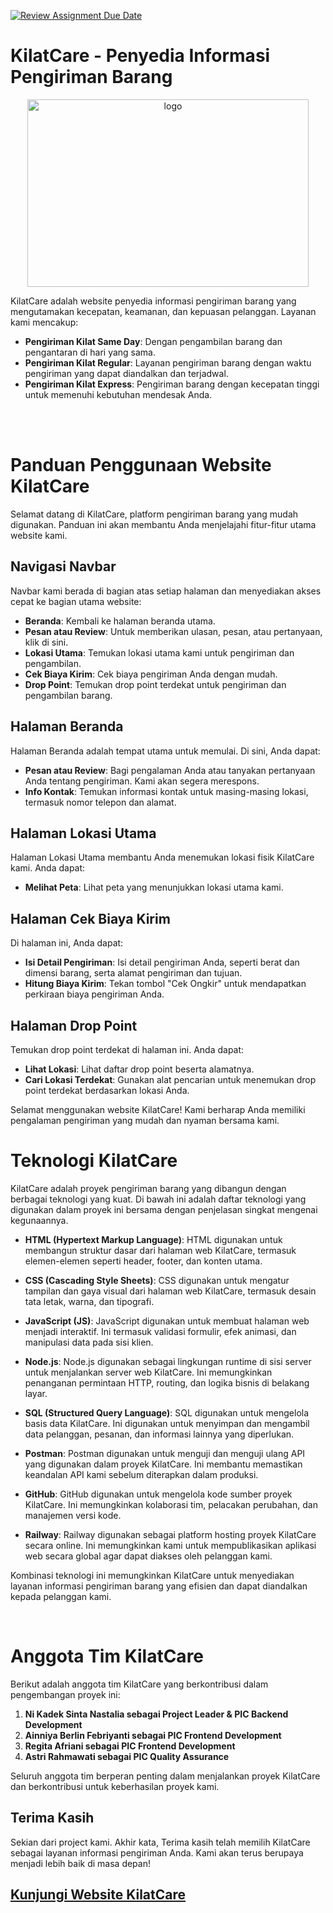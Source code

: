 [![Review Assignment Due Date](https://classroom.github.com/assets/deadline-readme-button-24ddc0f5d75046c5622901739e7c5dd533143b0c8e959d652212380cedb1ea36.svg)](https://classroom.github.com/a/0wBSnje4)
# KilatCare - Penyedia Informasi Pengiriman Barang
<p align="center">
  <img src="https://kampus-merdeka-software-engineering.github.io/FE-Jayapura-20/asset/logo (2).png" alt="logo" width="450px" height="300px">
</p>
KilatCare adalah website penyedia informasi pengiriman barang yang mengutamakan kecepatan, keamanan, dan kepuasan pelanggan. 
Layanan kami mencakup:

- **Pengiriman Kilat Same Day**: Dengan pengambilan barang dan pengantaran di hari yang sama.
- **Pengiriman Kilat Regular**: Layanan pengiriman barang dengan waktu pengiriman yang dapat diandalkan dan terjadwal.
- **Pengiriman Kilat Express**: Pengiriman barang dengan kecepatan tinggi untuk memenuhi kebutuhan mendesak Anda.

<br><br>

# Panduan Penggunaan Website KilatCare

Selamat datang di KilatCare, platform pengiriman barang yang mudah digunakan. Panduan ini akan membantu Anda menjelajahi fitur-fitur utama website kami.

## Navigasi Navbar

Navbar kami berada di bagian atas setiap halaman dan menyediakan akses cepat ke bagian utama website:

- **Beranda**: Kembali ke halaman beranda utama.
- **Pesan atau Review**: Untuk memberikan ulasan, pesan, atau pertanyaan, klik di sini.
- **Lokasi Utama**: Temukan lokasi utama kami untuk pengiriman dan pengambilan.
- **Cek Biaya Kirim**: Cek biaya pengiriman Anda dengan mudah.
- **Drop Point**: Temukan drop point terdekat untuk pengiriman dan pengambilan barang.

## Halaman Beranda
Halaman Beranda adalah tempat utama untuk memulai. Di sini, Anda dapat:
- **Pesan atau Review**: Bagi pengalaman Anda atau tanyakan pertanyaan Anda tentang pengiriman. Kami akan segera merespons.
- **Info Kontak**: Temukan informasi kontak untuk masing-masing lokasi, termasuk nomor telepon dan alamat.

## Halaman Lokasi Utama
Halaman Lokasi Utama membantu Anda menemukan lokasi fisik KilatCare kami. Anda dapat:
- **Melihat Peta**: Lihat peta yang menunjukkan lokasi utama kami.

## Halaman Cek Biaya Kirim
Di halaman ini, Anda dapat:
- **Isi Detail Pengiriman**: Isi detail pengiriman Anda, seperti berat dan dimensi barang, serta alamat pengiriman dan tujuan.
- **Hitung Biaya Kirim**: Tekan tombol "Cek Ongkir" untuk mendapatkan perkiraan biaya pengiriman Anda.

## Halaman Drop Point
Temukan drop point terdekat di halaman ini. Anda dapat:
- **Lihat Lokasi**: Lihat daftar drop point beserta alamatnya.
- **Cari Lokasi Terdekat**: Gunakan alat pencarian untuk menemukan drop point terdekat berdasarkan lokasi Anda.

Selamat menggunakan website KilatCare! Kami berharap Anda memiliki pengalaman pengiriman yang mudah dan nyaman bersama kami.


# Teknologi KilatCare

KilatCare adalah proyek pengiriman barang yang dibangun dengan berbagai teknologi yang kuat. Di bawah ini adalah daftar teknologi yang digunakan dalam proyek ini bersama dengan penjelasan singkat mengenai kegunaannya.

- **HTML (Hypertext Markup Language)**: HTML digunakan untuk membangun struktur dasar dari halaman web KilatCare, termasuk elemen-elemen seperti header, footer, dan konten utama.

- **CSS (Cascading Style Sheets)**: CSS digunakan untuk mengatur tampilan dan gaya visual dari halaman web KilatCare, termasuk desain tata letak, warna, dan tipografi.

- **JavaScript (JS)**: JavaScript digunakan untuk membuat halaman web menjadi interaktif. Ini termasuk validasi formulir, efek animasi, dan manipulasi data pada sisi klien.

- **Node.js**: Node.js digunakan sebagai lingkungan runtime di sisi server untuk menjalankan server web KilatCare. Ini memungkinkan penanganan permintaan HTTP, routing, dan logika bisnis di belakang layar.

- **SQL (Structured Query Language)**: SQL digunakan untuk mengelola basis data KilatCare. Ini digunakan untuk menyimpan dan mengambil data pelanggan, pesanan, dan informasi lainnya yang diperlukan.

- **Postman**: Postman digunakan untuk menguji dan menguji ulang API yang digunakan dalam proyek KilatCare. Ini membantu memastikan keandalan API kami sebelum diterapkan dalam produksi.

- **GitHub**: GitHub digunakan untuk mengelola kode sumber proyek KilatCare. Ini memungkinkan kolaborasi tim, pelacakan perubahan, dan manajemen versi kode.

- **Railway**: Railway digunakan sebagai platform hosting proyek KilatCare secara online. Ini memungkinkan kami untuk mempublikasikan aplikasi web secara global agar dapat diakses oleh pelanggan kami.

Kombinasi teknologi ini memungkinkan KilatCare untuk menyediakan layanan informasi pengiriman barang yang efisien dan dapat diandalkan kepada pelanggan kami.

<br>

# Anggota Tim KilatCare

Berikut adalah anggota tim KilatCare yang berkontribusi dalam pengembangan proyek ini:

1. **Ni Kadek Sinta Nastalia sebagai Project Leader & PIC Backend Development**
2. **Ainniya Berlin Febriyanti sebagai PIC Frontend Development**
3. **Regita Afriani sebagai PIC Frontend Development**
4. **Astri Rahmawati sebagai PIC Quality Assurance**

Seluruh anggota tim berperan penting dalam menjalankan proyek KilatCare dan berkontribusi untuk keberhasilan proyek kami.


## Terima Kasih
Sekian dari project kami. Akhir kata, Terima kasih telah memilih KilatCare sebagai layanan informasi pengiriman Anda. Kami akan terus berupaya menjadi lebih baik di masa depan!

## [Kunjungi Website KilatCare](https://kampus-merdeka-software-engineering.github.io/FE-Jayapura-20/)

